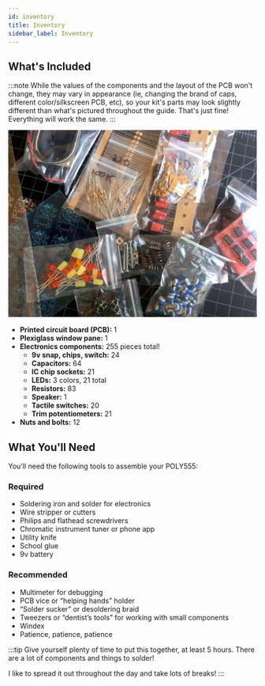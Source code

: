 ```yaml
---
id: inventory
title: Inventory
sidebar_label: Inventory
---
```


## What's Included

:::note
While the values of the components and the layout of the PCB won't change, they may vary in appearance (ie, changing the brand of caps, different color/silkscreen PCB, etc), so your kit's parts may look slightly different than what's pictured throughout the guide. That's just fine! Everything will work the same.
:::

[![The POLY555 DIY Kit](/img/kit.jpg)](/img/kit.jpg)

- **Printed circuit board (PCB):** 1
- **Plexiglass window pane:** 1
- **Electronics components:** 255 pieces total!
  - **9v snap, chips, switch:** 24
  - **Capacitors:** 64
  - **IC chip sockets:** 21
  - **LEDs:** 3 colors, 21 total
  - **Resistors:** 83
  - **Speaker:** 1
  - **Tactile switches:** 20
  - **Trim potentiometers:** 21
- **Nuts and bolts:** 12

## What You'll Need

You'll need the following tools to assemble your POLY555:

### Required

- Soldering iron and solder for electronics
- Wire stripper or cutters
- Philips and flathead screwdrivers
- Chromatic instrument tuner or phone app
- Utility knife
- School glue
- 9v battery

### Recommended

- Multimeter for debugging
- PCB vice or “helping hands” holder
- “Solder sucker” or desoldering braid
- Tweezers or “dentist’s tools” for working with small components
- Windex
- Patience, patience, patience

:::tip
Give yourself plenty of time to put this together, at least 5 hours. There are a lot of components and things to solder!

I like to spread it out throughout the day and take lots of breaks!
:::
